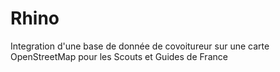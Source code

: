 # Rhino
Integration d'une base de donnée de covoitureur sur une carte OpenStreetMap pour les Scouts et Guides de France
